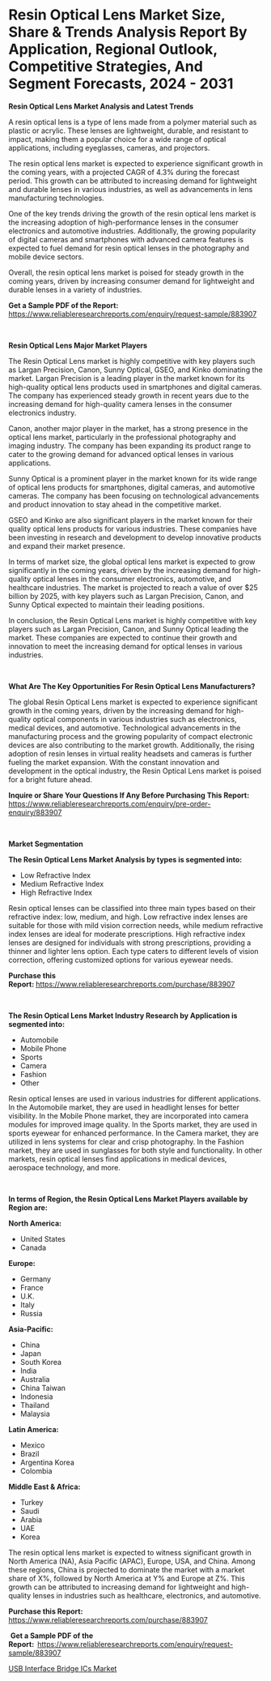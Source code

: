 <p><h1>Resin Optical Lens Market Size, Share & Trends Analysis Report By Application, Regional Outlook, Competitive Strategies, And Segment Forecasts, 2024 - 2031</h1></p><p><strong>Resin Optical Lens Market Analysis and Latest Trends</strong></p>
<p><p>A resin optical lens is a type of lens made from a polymer material such as plastic or acrylic. These lenses are lightweight, durable, and resistant to impact, making them a popular choice for a wide range of optical applications, including eyeglasses, cameras, and projectors.</p><p>The resin optical lens market is expected to experience significant growth in the coming years, with a projected CAGR of 4.3% during the forecast period. This growth can be attributed to increasing demand for lightweight and durable lenses in various industries, as well as advancements in lens manufacturing technologies.</p><p>One of the key trends driving the growth of the resin optical lens market is the increasing adoption of high-performance lenses in the consumer electronics and automotive industries. Additionally, the growing popularity of digital cameras and smartphones with advanced camera features is expected to fuel demand for resin optical lenses in the photography and mobile device sectors.</p><p>Overall, the resin optical lens market is poised for steady growth in the coming years, driven by increasing consumer demand for lightweight and durable lenses in a variety of industries.</p></p>
<p><strong>Get a Sample PDF of the Report:&nbsp;</strong> <a href="https://www.reliableresearchreports.com/enquiry/request-sample/883907">https://www.reliableresearchreports.com/enquiry/request-sample/883907</a></p>
<p>&nbsp;</p>
<p><strong>Resin Optical Lens Major Market Players</strong></p>
<p><p>The Resin Optical Lens market is highly competitive with key players such as Largan Precision, Canon, Sunny Optical, GSEO, and Kinko dominating the market. Largan Precision is a leading player in the market known for its high-quality optical lens products used in smartphones and digital cameras. The company has experienced steady growth in recent years due to the increasing demand for high-quality camera lenses in the consumer electronics industry.</p><p>Canon, another major player in the market, has a strong presence in the optical lens market, particularly in the professional photography and imaging industry. The company has been expanding its product range to cater to the growing demand for advanced optical lenses in various applications.</p><p>Sunny Optical is a prominent player in the market known for its wide range of optical lens products for smartphones, digital cameras, and automotive cameras. The company has been focusing on technological advancements and product innovation to stay ahead in the competitive market.</p><p>GSEO and Kinko are also significant players in the market known for their quality optical lens products for various industries. These companies have been investing in research and development to develop innovative products and expand their market presence.</p><p>In terms of market size, the global optical lens market is expected to grow significantly in the coming years, driven by the increasing demand for high-quality optical lenses in the consumer electronics, automotive, and healthcare industries. The market is projected to reach a value of over $25 billion by 2025, with key players such as Largan Precision, Canon, and Sunny Optical expected to maintain their leading positions.</p><p>In conclusion, the Resin Optical Lens market is highly competitive with key players such as Largan Precision, Canon, and Sunny Optical leading the market. These companies are expected to continue their growth and innovation to meet the increasing demand for optical lenses in various industries.</p></p>
<p>&nbsp;</p>
<p><strong>What Are The Key Opportunities For Resin Optical Lens Manufacturers?</strong></p>
<p><p>The global Resin Optical Lens market is expected to experience significant growth in the coming years, driven by the increasing demand for high-quality optical components in various industries such as electronics, medical devices, and automotive. Technological advancements in the manufacturing process and the growing popularity of compact electronic devices are also contributing to the market growth. Additionally, the rising adoption of resin lenses in virtual reality headsets and cameras is further fueling the market expansion. With the constant innovation and development in the optical industry, the Resin Optical Lens market is poised for a bright future ahead.</p></p>
<p><strong>Inquire or Share Your Questions If Any Before Purchasing This Report:</strong> <a href="https://www.reliableresearchreports.com/enquiry/pre-order-enquiry/883907">https://www.reliableresearchreports.com/enquiry/pre-order-enquiry/883907</a></p>
<p>&nbsp;</p>
<p><strong>Market Segmentation</strong></p>
<p><strong>The Resin Optical Lens Market Analysis by types is segmented into:</strong></p>
<p><ul><li>Low Refractive Index</li><li>Medium Refractive Index</li><li>High Refractive Index</li></ul></p>
<p><p>Resin optical lenses can be classified into three main types based on their refractive index: low, medium, and high. Low refractive index lenses are suitable for those with mild vision correction needs, while medium refractive index lenses are ideal for moderate prescriptions. High refractive index lenses are designed for individuals with strong prescriptions, providing a thinner and lighter lens option. Each type caters to different levels of vision correction, offering customized options for various eyewear needs.</p></p>
<p><strong>Purchase this Report:&nbsp;</strong><a href="https://www.reliableresearchreports.com/purchase/883907">https://www.reliableresearchreports.com/purchase/883907</a></p>
<p>&nbsp;</p>
<p><strong>The Resin Optical Lens Market Industry Research by Application is segmented into:</strong></p>
<p><ul><li>Automobile</li><li>Mobile Phone</li><li>Sports</li><li>Camera</li><li>Fashion</li><li>Other</li></ul></p>
<p><p>Resin optical lenses are used in various industries for different applications. In the Automobile market, they are used in headlight lenses for better visibility. In the Mobile Phone market, they are incorporated into camera modules for improved image quality. In the Sports market, they are used in sports eyewear for enhanced performance. In the Camera market, they are utilized in lens systems for clear and crisp photography. In the Fashion market, they are used in sunglasses for both style and functionality. In other markets, resin optical lenses find applications in medical devices, aerospace technology, and more.</p></p>
<p>&nbsp;</p>
<p><strong>In terms of Region, the Resin Optical Lens Market Players available by Region are:</strong></p>
<p>
    <p> <strong> North America: </strong>
        <ul>
            <li>United States</li>
            <li>Canada</li>
        </ul>
        </p> 
    <p> <strong> Europe: </strong>
        <ul>
            <li>Germany</li>
            <li>France</li>
            <li>U.K.</li>
            <li>Italy</li>
            <li>Russia</li>
        </ul>
        </p> 
    <p> <strong> Asia-Pacific: </strong>
        <ul>
            <li>China</li>
            <li>Japan</li>
            <li>South Korea</li>
            <li>India</li>
            <li>Australia</li>
            <li>China Taiwan</li>
            <li>Indonesia</li>
            <li>Thailand</li>
            <li>Malaysia</li>
        </ul>
        </p> 
    <p> <strong> Latin America: </strong>
        <ul>
            <li>Mexico</li>
            <li>Brazil</li>
            <li>Argentina Korea</li>
            <li>Colombia</li>
        </ul>
        </p> 
    <p> <strong> Middle East & Africa: </strong>
        <ul>
            <li>Turkey</li>
            <li>Saudi</li>
            <li>Arabia</li>
            <li>UAE</li>
            <li>Korea</li>
        </ul>
    </p>
    </p>
<p><p>The resin optical lens market is expected to witness significant growth in North America (NA), Asia Pacific (APAC), Europe, USA, and China. Among these regions, China is projected to dominate the market with a market share of X%, followed by North America at Y% and Europe at Z%. This growth can be attributed to increasing demand for lightweight and high-quality lenses in industries such as healthcare, electronics, and automotive.</p></p>
<p><strong>Purchase this Report: </strong><a href="https://www.reliableresearchreports.com/purchase/883907">https://www.reliableresearchreports.com/purchase/883907</a></p>
<p>&nbsp;<strong>Get a Sample PDF of the Report:&nbsp;&nbsp;</strong><a href="https://www.reliableresearchreports.com/enquiry/request-sample/883907">https://www.reliableresearchreports.com/enquiry/request-sample/883907</a></p>
<p><strong></strong></p>
<p><p><a href="https://forested-sushi-9b0.notion.site/USB-Interface-Bridge-ICs-Market-Size-Furnishes-Valuable-Information-Encompassing-Market-Share-Marke-ec1a8ebdbe9c4882be6ac6b2751cdb85">USB Interface Bridge ICs Market</a></p></p>
